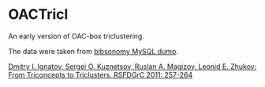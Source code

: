 # OACTricl
An early version of OAC-box triclustering.

The data were taken from [bibsonomy MySQL dump](http://www.kde.cs.uni-kassel.de/bibsonomy/dumps/).

[Dmitry I. Ignatov, Sergei O. Kuznetsov, Ruslan A. Magizov, Leonid E. Zhukov:
From Triconcepts to Triclusters. RSFDGrC 2011: 257-264](https://www.researchgate.net/publication/220872544_From_Triconcepts_to_Triclusters)
